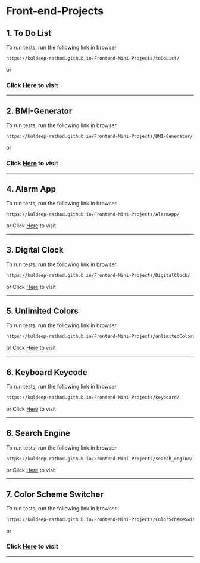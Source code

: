 # Front-end-Projects


## 1. To Do List


To run tests, run the following link in browser

```bash
https://kuldeep-rathod.github.io/Frontend-Mini-Projects/toDoList/
```
or
### Click [Here](https://kuldeep-rathod.github.io/Frontend-Mini-Projects/toDoList/) to visit

<hr>


## 2. BMI-Generator

To run tests, run the following link in browser

```bash
https://kuldeep-rathod.github.io/Frontend-Mini-Projects/BMI-Generator/
```
or
### Click [Here](https://kuldeep-rathod.github.io/Frontend-Mini-Projects/BMI-Generator/) to visit

<hr>


## 4. Alarm App

To run tests, run the following link in browser

```bash
https://kuldeep-rathod.github.io/Frontend-Mini-Projects/AlarmApp/
```
or
Click [Here](https://kuldeep-rathod.github.io/Frontend-Mini-Projects/AlarmApp/) to visit

<hr>


## 3. Digital Clock

To run tests, run the following link in browser

```bash
https://kuldeep-rathod.github.io/Frontend-Mini-Projects/DigitalClock/
```
or
Click [Here](https://kuldeep-rathod.github.io/Frontend-Mini-Projects/DigitalClock/) to visit

<hr>


## 5. Unlimited Colors

To run tests, run the following link in browser

```bash
https://kuldeep-rathod.github.io/Frontend-Mini-Projects/unlimitedColors/
```
or
Click [Here](https://kuldeep-rathod.github.io/Frontend-Mini-Projects/unlimitedColors/) to visit

<hr>


## 6. Keyboard Keycode

To run tests, run the following link in browser

```bash
https://kuldeep-rathod.github.io/Frontend-Mini-Projects/keyboard/
```
or
Click [Here](https://kuldeep-rathod.github.io/Frontend-Mini-Projects/keyboard/) to visit

<hr>

## 6. Search Engine

To run tests, run the following link in browser

```bash
https://kuldeep-rathod.github.io/Frontend-Mini-Projects/search_engine/
```
or
Click [Here](https://kuldeep-rathod.github.io/Frontend-Mini-Projects/search_engine/) to visit

<hr>

## 7. Color Scheme Switcher


To run tests, run the following link in browser

```bash
https://kuldeep-rathod.github.io/Frontend-Mini-Projects/ColorSchemeSwitcher/
```
or
### Click [Here](https://kuldeep-rathod.github.io/Frontend-Mini-Projects/ColorSchemeSwitcher/) to visit

<hr>